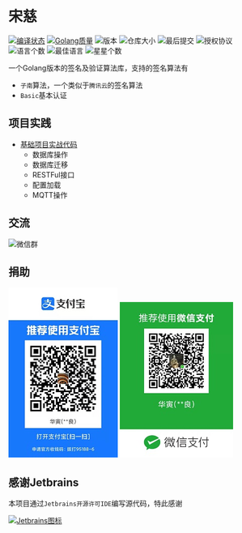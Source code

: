 # 宋慈
[![编译状态](https://github.ruijc.com:20443/api/badges/pangum/songci/status.svg)](https://github.ruijc.com:20443/pangum/songci)
[![Golang质量](https://goreportcard.com/badge/github.com/pangum/songci)](https://goreportcard.com/report/github.com/pangum/songci)
![版本](https://img.shields.io/github/go-mod/go-version/pangum/songci)
![仓库大小](https://img.shields.io/github/repo-size/pangum/songci)
![最后提交](https://img.shields.io/github/last-commit/pangum/songci)
![授权协议](https://img.shields.io/github/license/pangum/songci)
![语言个数](https://img.shields.io/github/languages/count/pangum/songci)
![最佳语言](https://img.shields.io/github/languages/top/pangum/songci)
![星星个数](https://img.shields.io/github/stars/pangum/songci?style=social)

一个Golang版本的签名及验证算法库，支持的签名算法有
- `子南`算法，一个类似于`腾讯云`的签名算法
- `Basic`基本认证

## 项目实践

- [基础项目实战代码](https://github.com/pangum/example)
  - 数据库操作
  - 数据库迁移
  - RESTFul接口
  - 配置加载
  - MQTT操作

## 交流

![微信群](https://pangu.pangum.tech/communication/wxwork.jpg)

## 捐助

![支持宝](https://github.com/storezhang/donate/raw/master/alipay-small.jpg)
![微信](https://github.com/storezhang/donate/raw/master/weipay-small.jpg)

## 感谢Jetbrains

本项目通过`Jetbrains开源许可IDE`编写源代码，特此感谢

[![Jetbrains图标](https://resources.jetbrains.com/storage/products/company/brand/logos/jb_beam.svg)](https://www.jetbrains.com/?from=pangum/songci)
